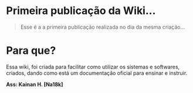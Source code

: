 # Primeira publicação da Wiki...
> Esse é a a primeira publicação realizada no dia da mesma criação...


# Para que?
 Essa wiki, foi criada para facilitar como utilizar os sistemas e softwares, criados, dando como está um documentação oficial para ensinar e instruir.
 
 **Ass: Kainan H. [Na18k]**
